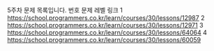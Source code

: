 5주차 문제 목록입니다.
번호	문제	레벨	링크
1	https://school.programmers.co.kr/learn/courses/30/lessons/12987
2		https://school.programmers.co.kr/learn/courses/30/lessons/12971
3	https://school.programmers.co.kr/learn/courses/30/lessons/64064
4 https://school.programmers.co.kr/learn/courses/30/lessons/60059
